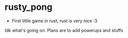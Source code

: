 # rusty_pong
 - First little game in rust, rust is very nice :3

Idk what's going on.
Plans are to add powerups and stuffs

